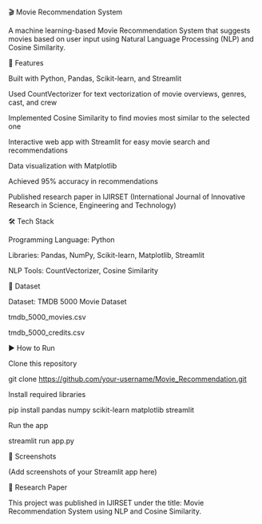 🎬 Movie Recommendation System

A machine learning-based Movie Recommendation System that suggests movies based on user input using Natural Language Processing (NLP) and Cosine Similarity.

🚀 Features

Built with Python, Pandas, Scikit-learn, and Streamlit

Used CountVectorizer for text vectorization of movie overviews, genres, cast, and crew

Implemented Cosine Similarity to find movies most similar to the selected one

Interactive web app with Streamlit for easy movie search and recommendations

Data visualization with Matplotlib

Achieved 95% accuracy in recommendations

Published research paper in IJIRSET (International Journal of Innovative Research in Science, Engineering and Technology)

🛠️ Tech Stack

Programming Language: Python

Libraries: Pandas, NumPy, Scikit-learn, Matplotlib, Streamlit

NLP Tools: CountVectorizer, Cosine Similarity

📂 Dataset

Dataset: TMDB 5000 Movie Dataset

tmdb_5000_movies.csv

tmdb_5000_credits.csv

▶️ How to Run

Clone this repository

git clone https://github.com/your-username/Movie_Recommendation.git


Install required libraries

pip install pandas numpy scikit-learn matplotlib streamlit


Run the app

streamlit run app.py

📸 Screenshots

(Add screenshots of your Streamlit app here)

📜 Research Paper

This project was published in IJIRSET under the title: Movie Recommendation System using NLP and Cosine Similarity.
